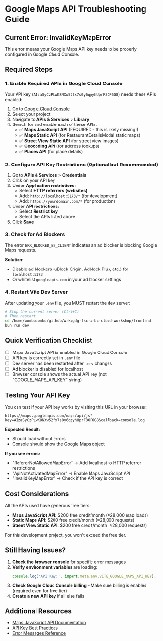 # Google Maps API Troubleshooting Guide

## Current Error: InvalidKeyMapError

This error means your Google Maps API key needs to be properly configured in Google Cloud Console.

## Required Steps

### 1. Enable Required APIs in Google Cloud Console

Your API key (`AIzaSyCzPLwK8NXw52fx7s0y6qpyhUprF3OF6G8`) needs these APIs enabled:

1. Go to [Google Cloud Console](https://console.cloud.google.com/)
2. Select your project
3. Navigate to **APIs & Services** > **Library**
4. Search for and enable each of these APIs:
   - ✅ **Maps JavaScript API** (REQUIRED - this is likely missing!)
   - ✅ **Maps Static API** (for RestaurantDetailsModal static maps)
   - ✅ **Street View Static API** (for street view images)
   - ✅ **Geocoding API** (for address lookups)
   - ✅ **Places API** (for place details)

### 2. Configure API Key Restrictions (Optional but Recommended)

1. Go to **APIs & Services** > **Credentials**
2. Click on your API key
3. Under **Application restrictions**:
   - Select **HTTP referrers (websites)**
   - Add: `http://localhost:5173/*` (for development)
   - Add: `https://yourdomain.com/*` (for production)
4. Under **API restrictions**:
   - Select **Restrict key**
   - Select the APIs listed above
5. Click **Save**

### 3. Check for Ad Blockers

The error `ERR_BLOCKED_BY_CLIENT` indicates an ad blocker is blocking Google Maps requests.

**Solution:**
- Disable ad blockers (uBlock Origin, Adblock Plus, etc.) for `localhost:5173`
- Or whitelist `googleapis.com` in your ad blocker settings

### 4. Restart Vite Dev Server

After updating your `.env` file, you MUST restart the dev server:

```bash
# Stop the current server (Ctrl+C)
# Then restart
cd /home/wombocombo/github/wrk/gdg-fsc-x-bc-cloud-workshop/frontend
bun run dev
```

## Quick Verification Checklist

- [ ] Maps JavaScript API is enabled in Google Cloud Console
- [ ] API key is correctly set in `.env` file
- [ ] Dev server has been restarted after `.env` changes
- [ ] Ad blocker is disabled for localhost
- [ ] Browser console shows the actual API key (not "GOOGLE_MAPS_API_KEY" string)

## Testing Your API Key

You can test if your API key works by visiting this URL in your browser:

```
https://maps.googleapis.com/maps/api/js?key=AIzaSyCzPLwK8NXw52fx7s0y6qpyhUprF3OF6G8&callback=console.log
```

**Expected Result:**
- Should load without errors
- Console should show the Google Maps object

**If you see errors:**
- "RefererNotAllowedMapError" → Add localhost to HTTP referrer restrictions
- "ApiNotActivatedMapError" → Enable Maps JavaScript API
- "InvalidKeyMapError" → Check if the API key is correct

## Cost Considerations

All the APIs used have generous free tiers:
- **Maps JavaScript API**: $200 free credit/month (≈28,000 map loads)
- **Static Maps API**: $200 free credit/month (≈28,000 requests)
- **Street View Static API**: $200 free credit/month (≈28,000 requests)

For this development project, you won't exceed the free tier.

## Still Having Issues?

1. **Check the browser console** for specific error messages
2. **Verify environment variables** are loading:
   ```javascript
   console.log('API Key:', import.meta.env.VITE_GOOGLE_MAPS_API_KEY);
   ```
3. **Check Google Cloud Console billing** - Make sure billing is enabled (required even for free tier)
4. **Create a new API key** if all else fails

## Additional Resources

- [Maps JavaScript API Documentation](https://developers.google.com/maps/documentation/javascript/overview)
- [API Key Best Practices](https://developers.google.com/maps/api-security-best-practices)
- [Error Messages Reference](https://developers.google.com/maps/documentation/javascript/error-messages)
